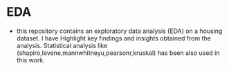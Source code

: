 # EDA
*  this repository contains an exploratory data analysis (EDA) on a housing dataset. I have Highlight key findings and insights obtained from the analysis. Statistical analysis like (shapiro,levene,mannwhitneyu,pearsonr,kruskal) has been also used in this work.[](url)

